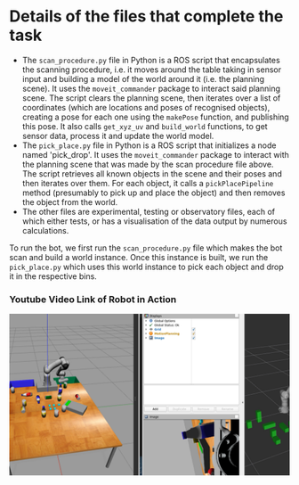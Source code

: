 # Details of the files that complete the task

  - The `scan_procedure.py` file in Python is a ROS script that encapsulates the scanning procedure, i.e. it moves around the table taking in sensor input and building a model of the world around it (i.e. the planning scene). It uses the `moveit_commander` package to interact said planning scene. The script clears the planning scene, then iterates over a list of coordinates (which are locations and poses of recognised objects), creating a pose for each one using the `makePose` function, and publishing this pose. It also calls `get_xyz_uv` and `build_world` functions, to get sensor data, process it and update the world model. 
  - The `pick_place.py` file in Python is a ROS script that initializes a node named 'pick_drop'. It uses the `moveit_commander` package to interact with the planning scene that was made by the scan procedure file above. The script retrieves all known objects in the scene and their poses and then iterates over them. For each object, it calls a `pickPlacePipeline` method (presumably to pick up and place the object) and then removes the object from the world.
  - The other files are experimental, testing or observatory files, each of which either tests, or has a visualisation of the data output by numerous calculations. 

  To run the bot, we first run the `scan_procedure.py` file which makes the bot scan and build a world instance. Once this instance is built, we run the `pick_place.py` which uses this world instance to pick each object and drop it in the respective bins. 


### Youtube Video Link of Robot in Action
[![Click To View](video_thumbnail.png)](https://www.youtube.com/watch?v=zyg8zJJFIl8)
